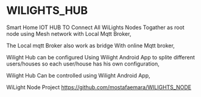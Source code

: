# WILIGHTS_HUB

Smart Home IOT HUB TO Connect All WiLights Nodes Togather as root node using Mesh network with Local Mqtt Broker,

The Local mqtt Broker also work as bridge With online Mqtt broker,




Wilight Hub can be configured Using Wilight Android App to splite different users/houses so each user/house has his own configuration, 



Wilight Hub Can be controlled using Wilight Android App,



WiLight Node Project
https://github.com/mostafaemara/WILIGHTS_NODE

